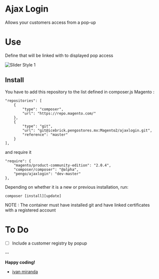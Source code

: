 # Ajax Login

Allows your customers access from a pop-up

# Use

Define that will be linked with to displayed pop access

![Slider Style 1](https://s17.postimg.org/oaqk3183z/ajaxlogin_config.png)

## Install

You have to add this repository to the list defined in composer.js Magento :

```
"repositories": [
    {
        "type": "composer",
        "url": "https://repo.magento.com/"
    },
    {
        "type": "git",
        "url": "git@icebrick.pengostores.mx:Magento2/ajaxlogin.git",
        "reference": "master"
    }
],
```
and require it

```
"require": {
    "magento/product-community-edition": "2.0.4",
    "composer/composer": "@alpha",
    "pengo/ajaxlogin": "dev-master"
},
```

Depending on whether it is a new or previous installation, run:

```
composer [install][update]
```
> 
NOTE : The container must have installed git and have linked certificates with a registered account


# To Do

- [ ] Include a customer registry by popup

--

**Happy coding!**
- [ivan miranda](http://ivanmiranda.me)